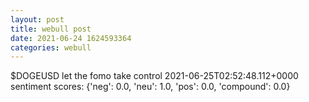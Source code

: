 ```yaml
--- 
layout: post 
title: webull post 
date: 2021-06-24 1624593364 
categories: webull 
--- 
```

$DOGEUSD let the fomo take control 	2021-06-25T02:52:48.112+0000
sentiment scores: {'neg': 0.0, 'neu': 1.0, 'pos': 0.0, 'compound': 0.0}